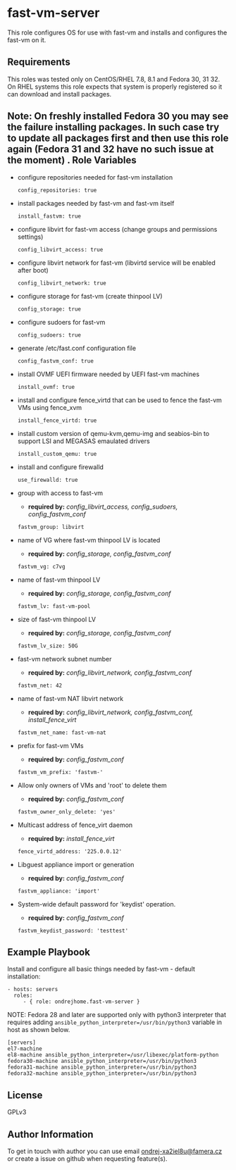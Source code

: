fast-vm-server
==============

This role configures OS for use with fast-vm and installs and configures the fast-vm on it.

Requirements
------------

This roles was tested only on CentOS/RHEL 7.8, 8.1 and Fedora 30, 31 32. On RHEL systems this role expects that system is properly registered so it can download and install packages.

Note: On freshly installed Fedora 30 you may see the failure installing packages. In such case try to update all packages first and then use this role again (Fedora 31 and 32 have no such issue at the moment)
.
Role Variables
--------------

  - configure repositories needed for fast-vm installation
    ```
    config_repositories: true
    ```

  - install packages needed by fast-vm and fast-vm itself
    ```
    install_fastvm: true
    ```

  - configure libvirt for fast-vm access (change groups and permissions settings)
    ```
    config_libvirt_access: true
    ```

  - configure libvirt network for fast-vm (libvirtd service will be enabled after boot)
    ```
    config_libvirt_network: true
    ```

  - configure storage for fast-vm (create thinpool LV)
    ```
    config_storage: true
    ```

  - configure sudoers for fast-vm
    ```
    config_sudoers: true
    ```

  - generate /etc/fast.conf configuration file
    ```
    config_fastvm_conf: true
    ```

  - install OVMF UEFI firmware needed by UEFI fast-vm machines
    ```
    install_ovmf: true
    ```

  - install and configure fence_virtd that can be used to fence the fast-vm VMs using fence_xvm
    ```
    install_fence_virtd: true
    ```

  - install custom version of qemu-kvm,qemu-img and seabios-bin to support LSI and MEGASAS emaulated drivers
    ```
    install_custom_qemu: true
    ```

  - install and configure firewalld
    ```
    use_firewalld: true
    ```

  - group with access to fast-vm
    - **required by:** *config_libvirt_access, config_sudoers, config_fastvm_conf*
    ```
    fastvm_group: libvirt
    ```

  - name of VG where fast-vm thinpool LV is located
    - **required by:** *config_storage, config_fastvm_conf*
    ```
    fastvm_vg: c7vg
    ```

  - name of fast-vm thinpool LV
    - **required by:** *config_storage, config_fastvm_conf*
    ```
    fastvm_lv: fast-vm-pool
    ```

  - size of fast-vm thinpool LV
    - **required by:** *config_storage, config_fastvm_conf*
    ```
    fastvm_lv_size: 50G
    ```

  - fast-vm network subnet number
    - **required by:** *config_libvirt_network, config_fastvm_conf*
    ```
    fastvm_net: 42
    ```

  - name of fast-vm NAT libvirt network
    - **required by:** *config_libvirt_network, config_fastvm_conf, install_fence_virt*
    ```
    fastvm_net_name: fast-vm-nat
    ```

  - prefix for fast-vm VMs
    - **required by:** *config_fastvm_conf*
    ```
    fastvm_vm_prefix: 'fastvm-'
    ```

  - Allow only owners of VMs and 'root' to delete them
    - **required by:** *config_fastvm_conf*
    ```
    fastvm_owner_only_delete: 'yes'
    ```

  - Multicast address of fence_virt daemon
    - **required by:** *install_fence_virt*
    ```
    fence_virtd_address: '225.0.0.12'
    ```

  - Libguest appliance import or generation
    - **required by:** *config_fastvm_conf*
    ```
    fastvm_appliance: 'import'
    ```

  - System-wide default password for 'keydist' operation.
    - **required by:** *config_fastvm_conf*
    ```
    fastvm_keydist_password: 'testtest'
    ```

Example Playbook
----------------

Install and configure all basic things needed by fast-vm - default installation:

    - hosts: servers
      roles:
         - { role: ondrejhome.fast-vm-server }

NOTE: Fedora 28 and later are supported only with python3 interpreter that requires adding `ansible_python_interpreter=/usr/bin/python3` variable in host as shown below.

    [servers]
    el7-machine
    el8-machine ansible_python_interpreter=/usr/libexec/platform-python
    fedora30-machine ansible_python_interpreter=/usr/bin/python3
    fedora31-machine ansible_python_interpreter=/usr/bin/python3
    fedora32-machine ansible_python_interpreter=/usr/bin/python3

License
-------

GPLv3

Author Information
------------------

To get in touch with author you can use email ondrej-xa2iel8u@famera.cz or create a issue on github when requesting feature(s).
